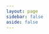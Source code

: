 ```yaml
---
layout: page
sidebar: false
aside: false
---
```


<script setup>
import PrivacyPolicy from '.vitepress/theme/license/documents/PrivacyPolicy.vue';
</script>

<PrivacyPolicy />